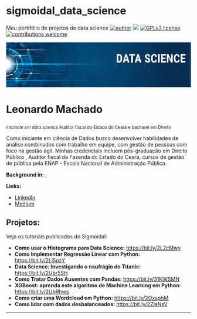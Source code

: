 # sigmoidal_data_science
Meu portifólio de projetos de data science
[![author](https://img.shields.io/badge/author-machadolrp-red.svg)](https://www.linkedin.com/in/machadolrp) [![](https://img.shields.io/badge/python-3.7+-blue.svg)](https://www.python.org/downloads/release/python-365/) [![GPLv3 license](https://img.shields.io/badge/License-GPLv3-blue.svg)](http://perso.crans.org/besson/LICENSE.html) [![contributions welcome](https://img.shields.io/badge/contributions-welcome-brightgreen.svg?style=flat)](https://github.com/carlosfab/data_science/issues)

<p align="center">
  <img src="banner.png" >
</p>

# Leonardo Machado
<sub>*Iniciante em data science* Auditor fiscal do Estado do Ceará e bacharel em Direito </sub>

Como iniciante em ciência de Dados busco desenvolver habilidades de análise combinados com trabalho em equipe, com gestão de pessoas com foco na gestão ágil.
Minhas credenciais incluem pós-graduação em Direito Público , Auditor fiscal de Fazenda do Estado do Ceará, cursos de gestão de pública pela ENAP - Escola Nacional de Administração Pública.

**Background in:** .

**Links:**
* [LinkedIn](https://www.linkedin.com/in/https://https://bit.ly/2MqmJYb)
* [Medium](https://www.medium.com)

## Projetos:
Veja os tutoriais publicados do Sigmoidal:

* **Como usar o Histograma para Data Science:** https://bit.ly/2L2cMwy
* **Como Implementar Regressão Linear com Python:** https://bit.ly/2Li5pzY
* **Data Science: Investigando o naufrágio do Titanic:** https://bit.ly/2Ubr5SH
* **Como Tratar Dados Ausentes com Pandas:** https://bit.ly/31KWSMN
* **XGBoost: aprenda este algoritmo de Machine Learning em Python:** https://bit.ly/2UbRhws
* **Como criar uma Wordcloud em Python:** https://bit.ly/2OxsphM
* **Como lidar com dados desbalanceados:** https://bit.ly/2ZlaNsV

---




